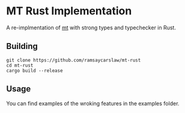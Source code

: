 # MT Rust Implementation

A re-implmentation of [mt](https://github.com/ramsaycarslaw/mt) with strong
types and typechecker in Rust.

## Building 

```
git clone https://github.com/ramsaycarslaw/mt-rust
cd mt-rust
cargo build --release
```

## Usage

You can find examples of the wroking features in the examples folder.


